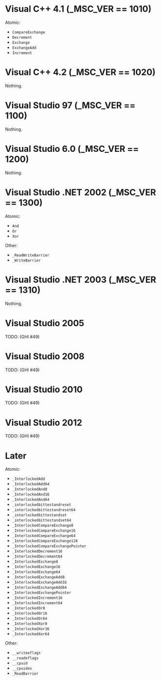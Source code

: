 # Visual C++ 4.1 (_MSC_VER == 1010)

Atomic:

- `CompareExchange`
- `Decrement`
- `Exchange`
- `ExchangeAdd`
- `Increment`

# Visual C++ 4.2 (_MSC_VER == 1020)

Nothing.

# Visual Studio 97 (_MSC_VER == 1100)

Nothing.

# Visual Studio 6.0 (_MSC_VER == 1200)

Nothing.

# Visual Studio .NET 2002 (_MSC_VER == 1300)

Atomic:

- `And`
- `Or`
- `Xor`

Other:

- `_ReadWriteBarrier`
- `_WriteBarrier`

# Visual Studio .NET 2003 (_MSC_VER == 1310)

Nothing.

# Visual Studio 2005

TODO: (GHI #49)

# Visual Studio 2008

TODO: (GHI #49)

# Visual Studio 2010

TODO: (GHI #49)

# Visual Studio 2012

TODO: (GHI #49)



# Later

Atomic:

- `_InterlockedAdd`
- `_InterlockedAdd64`
- `_InterlockedAnd8`
- `_InterlockedAnd16`
- `_InterlockedAnd64`
- `_interlockedbittestandreset`
- `_interlockedbittestandreset64`
- `_interlockedbittestandset`
- `_interlockedbittestandset64`
- `_InterlockedCompareExchange8`
- `_InterlockedCompareExchange16`
- `_InterlockedCompareExchange64`
- `_InterlockedCompareExchange128`
- `_InterlockedCompareExchangePointer`
- `_InterlockedDecrement16`
- `_InterlockedDecrement64`
- `_InterlockedExchange8`
- `_InterlockedExchange16`
- `_InterlockedExchange64`
- `_InterlockedExchangeAdd8`
- `_InterlockedExchangeAdd16`
- `_InterlockedExchangeAdd64`
- `_InterlockedExchangePointer`
- `_InterlockedIncrement16`
- `_InterlockedIncrement64`
- `_InterlockedOr8`
- `_InterlockedOr16`
- `_InterlockedOr64`
- `_InterlockedXor8`
- `_InterlockedXor16`
- `_InterlockedXor64`

Other:

- `__writeeflags`
- `__readeflags`
- `__cpuid`
- `__cpuidex`
- `_ReadBarrier`
